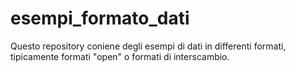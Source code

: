 # esempi_formato_dati
Questo repository coniene degli esempi di dati in differenti formati, tipicamente formati "open" o formati di interscambio.
